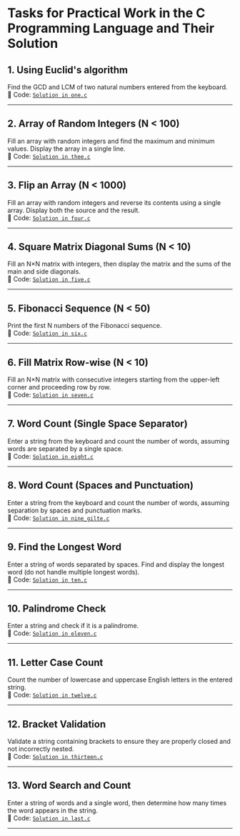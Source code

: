 # Tasks for Practical Work in the C Programming Language and Their Solution

## 1. Using Euclid's algorithm  
Find the GCD and LCM of two natural numbers entered from the keyboard.  
📁 Code: [`Solution in one.c`](https://github.com/Liloika/practice_c/blob/main/one.c)

---

## 2. Array of Random Integers (N < 100)  
Fill an array with random integers and find the maximum and minimum values. Display the array in a single line.  
📁 Code: [`Solution in thee.c`](https://github.com/Liloika/practice_c/blob/main/thee.c)

---

## 3. Flip an Array (N < 1000)  
Fill an array with random integers and reverse its contents using a single array. Display both the source and the result.  
📁 Code: [`Solution in four.c`](https://github.com/Liloika/practice_c/blob/main/four.c)

---

## 4. Square Matrix Diagonal Sums (N < 10)  
Fill an N×N matrix with integers, then display the matrix and the sums of the main and side diagonals.  
📁 Code: [`Solution in five.c`](https://github.com/Liloika/practice_c/blob/main/five.c)

---

## 5. Fibonacci Sequence (N < 50)  
Print the first N numbers of the Fibonacci sequence.  
📁 Code: [`Solution in six.c`](https://github.com/Liloika/practice_c/blob/main/six.c)

---

## 6. Fill Matrix Row-wise (N < 10)  
Fill an N×N matrix with consecutive integers starting from the upper-left corner and proceeding row by row.  
📁 Code: [`Solution in seven.c`](https://github.com/Liloika/practice_c/blob/main/seven.c)

---

## 7. Word Count (Single Space Separator)  
Enter a string from the keyboard and count the number of words, assuming words are separated by a single space.  
📁 Code: [`Solution in eight.c`](https://github.com/Liloika/practice_c/blob/main/eight.c)

---

## 8. Word Count (Spaces and Punctuation)  
Enter a string from the keyboard and count the number of words, assuming separation by spaces and punctuation marks.  
📁 Code: [`Solution in nine_gilte.c`](https://github.com/Liloika/practice_c/blob/main/nine_gitle.c)

---

## 9. Find the Longest Word  
Enter a string of words separated by spaces. Find and display the longest word (do not handle multiple longest words).  
📁 Code: [`Solution in ten.c`](https://github.com/Liloika/practice_c/blob/main/ten.c)

---

## 10. Palindrome Check  
Enter a string and check if it is a palindrome.  
📁 Code: [`Solution in eleven.c`](https://github.com/Liloika/practice_c/blob/main/eleven.c)

---

## 11. Letter Case Count  
Count the number of lowercase and uppercase English letters in the entered string.  
📁 Code: [`Solution in twelve.c`](https://github.com/Liloika/practice_c/blob/main/twelve.c)

---

## 12. Bracket Validation  
Validate a string containing brackets to ensure they are properly closed and not incorrectly nested.  
📁 Code: [`Solution in thirteen.c`](https://github.com/Liloika/practice_c/blob/main/thirteen.c)

---

## 13. Word Search and Count  
Enter a string of words and a single word, then determine how many times the word appears in the string.  
📁 Code: [`Solution in last.c`](https://github.com/Liloika/practice_c/blob/main/last.c)

---
